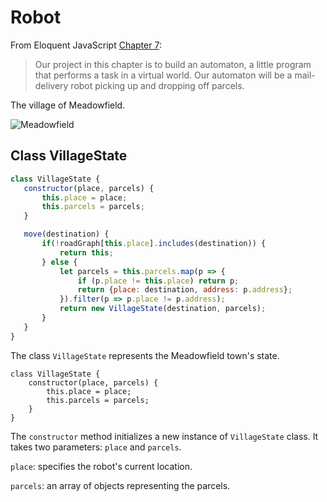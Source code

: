 # Robot


 From Eloquent JavaScript [Chapter 7](https://eloquentjavascript.net/07_robot.html): 
 
 > Our project in this chapter is to build an automaton, a little program that performs a task in a virtual world. Our automaton will be a mail-delivery robot picking up and dropping off parcels.

 The village of Meadowfield.

 ![Meadowfield](https://eloquentjavascript.net/img/village2x.png)

 ## Class VillageState

 ```javascript
class VillageState {
    constructor(place, parcels) {
        this.place = place;
        this.parcels = parcels;
    }

    move(destination) {
        if(!roadGraph[this.place].includes(destination)) {
            return this;
        } else {
            let parcels = this.parcels.map(p => {
                if (p.place != this.place) return p;
                return {place: destination, address: p.address};
            }).filter(p => p.place != p.address);
            return new VillageState(destination, parcels);
        }
    }
}
 ```

The class `VillageState` represents the Meadowfield town's state.

```javasscript
class VillageState {
    constructor(place, parcels) {
        this.place = place;
        this.parcels = parcels;
    }
}
```

The `constructor` method initializes a new instance of `VillageState` class. It takes two parameters: `place` and `parcels`.

`place`: specifies the robot's current location.

`parcels`: an array of objects representing the parcels.


